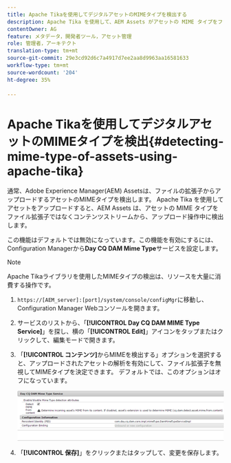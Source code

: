 ```yaml
---
title: Apache Tikaを使用してデジタルアセットのMIMEタイプを検出する
description: Apache Tika を使用して、AEM Assets がアセットの MIME タイプをファイル拡張子ではなくコンテンツストリームから、アップロード操作中に検出できるようにします。
contentOwner: AG
feature: メタデータ，開発者ツール，アセット管理
role: 管理者，アーキテクト
translation-type: tm+mt
source-git-commit: 29e3cd92d6c7a4917d7ee2aa8d9963aa16581633
workflow-type: tm+mt
source-wordcount: '204'
ht-degree: 35%

---
```



# Apache Tikaを使用してデジタルアセットのMIMEタイプを検出{#detecting-mime-type-of-assets-using-apache-tika}

通常、Adobe Experience Manager(AEM) Assetsは、ファイルの拡張子からアップロードするアセットのMIMEタイプを検出します。 Apache Tika を使用してアセットをアップロードすると、AEM Assets は、アセットの MIME タイプをファイル拡張子ではなくコンテンツストリームから、アップロード操作中に検出します。

この機能はデフォルトでは無効になっています。この機能を有効にするには、Configuration Managerから&#x200B;**Day CQ DAM Mime Type**&#x200B;サービスを設定します。

>[!NOTE]
>
>Apache Tikaライブラリを使用したMIMEタイプの検出は、リソースを大量に消費する操作です。

1. `https://[AEM_server]:[port]/system/console/configMgr`に移動し、Configuration Manager Webコンソールを開きます。
1. サービスのリストから、「**[!UICONTROL Day CQ DAM MIME Type Service]**」を探し、横の「**[!UICONTROL Edit]**」アイコンをタップまたはクリックして、編集モードで開きます。

1. 「**[!UICONTROL コンテンツ]**&#x200B;からMIMEを検出する」オプションを選択すると、アップロードされたアセットの解析を有効にして、ファイル拡張子を無視してMIMEタイプを決定できます。 デフォルトでは、このオプションはオフになっています。

   ![chlimage_1-333](assets/chlimage_1-333.png)

1. 「**[!UICONTROL 保存]**」をクリックまたはタップして、変更を保存します。
